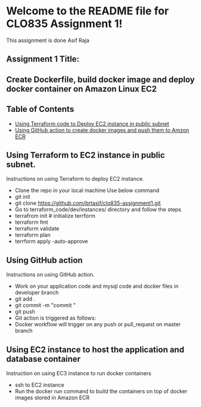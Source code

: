 
# Welcome to the README file for CLO835 Assignment 1!

This assignment is done  Asif Raja

## Assignment 1 Title:

## Create Dockerfile, build docker image and deploy docker container on Amazon Linux EC2  


## Table of Contents
- [Using Terraform code to Deploy EC2 instance in public subnet ](#using-terraform-to-deploy-EC2-instance-in-public-subnet)
- [Using GitHub action to create docker images and  push them to Amzon ECR](#using-github-action-for-automation)



## Using Terraform to EC2 instance in public subnet. 

Instructions on using Terraform to deploy EC2 instance.

- Clone the repo in your local machine 
 Use below command 
- git init 
- git clone https://github.com/brtasif/clo835-assignment1.git
- Go to terraform_code/dev/instances/ directory and follow the steps 
- terrafrom init # initialize terrform
- terraform fmt
- terraform validate
- terraform plan 
- terrform apply -auto-approve


## Using GitHub action

Instructions on using GitHub action.
- Work on your application code and mysql code and docker files in developer branch 
- git add .
- git commit -m "commit "
- git push 
- Git action is triggered as follows:
- Docker workflow will trigger on any push or pull_request on master branch 

## Using EC2 instance to host the application and database container

Instruction on using EC3 instance to run docker containers
- ssh to EC2 instance 
- Run the docker run command to build the containers on top of docker images stored in Amazon ECR



